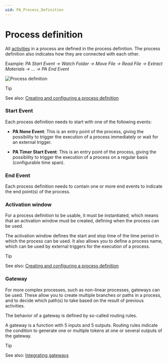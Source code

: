 ```yaml
---
uid: PA_Process_Definition
---
```


# Process definition

All [activities](xref:PA_Activities) in a process are defined in the process definition. The process definition also indicates how they are connected with each other.

Example: *PA Start Event -> Watch Folder -> Move File -> Read File -> Extract Materials -> … -> PA End Event*

![Process definition](~/user-guide/images/Process_Definition.png)

> [!TIP]
> See also: [Creating and configuring a process definition](xref:PA_Creating_and_Configuring_a_Process_Definition)

### Start Event

Each process definition needs to start with one of the following events:

- **PA None Event**: This is an entry point of the process, giving the possibility to trigger the execution of a process immediately or wait for an external trigger.

- **PA Timer Start Event**: This is an entry point of the process, giving the possibility to trigger the execution of a process on a regular basis (configurable time span).

### End Event

Each process definition needs to contain one or more end events to indicate the end point(s) of the process.

### Activation window

For a process definition to be usable, it must be instantiated, which means that an activation window must be created, defining when the process can be used.

The activation window defines the start and stop time of the time period in which the process can be used. It also allows you to define a process name, which can be used by external triggers for the execution of a process.

> [!TIP]
> See also: [Creating and configuring a process definition](xref:PA_Creating_and_Configuring_a_Process_Definition#creating-an-activation-window)

### Gateway

For more complex processes, such as non-linear processes, gateways can be used. These allow you to create multiple branches or paths in a process, and to decide which path(s) to take based on the result of previous activities.

The behavior of a gateway is defined by so-called routing rules.

A gateway is a function with 5 inputs and 5 outputs. Routing rules indicate the condition to generate one or multiple tokens at one or several outputs of the gateway.

> [!TIP]
> See also: [Integrating gateways](xref:Integrating_Gateways)